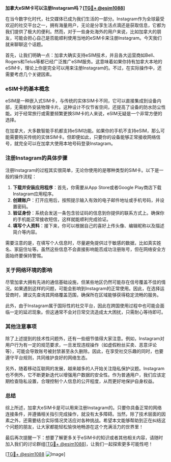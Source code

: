 **加拿大eSIM卡可以注册Instagram吗？[[TG💪+ @esim1088](https://t.me/s/esim1088)]**

在当今数字化时代，社交媒体已成为我们生活的一部分。Instagram作为全球最受欢迎的社交平台之一，拥有海量用户，无论是分享生活点滴还是获取信息，它都为我们提供了极大的便利。然而，对于一些身处海外的用户来说，比如加拿大的朋友，可能会担心自己是否能顺利使用当地的eSIM卡来注册Instagram。今天我们就来聊聊这个话题。

首先，让我们明确一点：加拿大确实支持eSIM技术，并且各大运营商如Bell、Rogers和Telus等都已经广泛推广eSIM服务。这意味着如果你持有加拿大本地的eSIM卡，理论上你是完全可以用来注册Instagram的。不过，在实际操作中，还需要考虑几个关键因素。

### eSIM卡的基本概念

eSIM是一种嵌入式SIM卡，与传统的实体SIM卡不同，它可以直接集成到设备内部，无需额外安装物理卡片。这种设计不仅节省空间，还提高了设备的防水防尘性能。对于经常旅行或需要频繁更换SIM卡的人来说，eSIM无疑是一个非常方便的选择。

在加拿大，大多数智能手机都支持eSIM功能。如果你的手机不支持eSIM，那么可能需要购买传统的实体SIM卡。但即便如此，只要你的设备能够正常接收网络信号，就完全可以在加拿大使用本地号码登录Instagram。

### 注册Instagram的具体步骤

注册Instagram的过程其实很简单，无论你使用的是哪种类型的SIM卡。以下是一般的操作流程：

1. **下载并安装应用程序**：首先，你需要从App Store或者Google Play商店下载Instagram应用程序。
2. **创建账户**：打开应用后，按照提示输入有效的电子邮件地址或手机号码，并设置密码。
3. **验证身份**：系统会发送一条包含验证码的信息到你提供的联系方式上。确保你的手机能正常接收短信，这样就能顺利完成验证。
4. **填写个人资料**：接下来，你可以根据自己的喜好上传头像、编辑昵称以及描述简介等内容。

需要注意的是，在填写个人信息时，尽量避免提供过于敏感的数据，比如真实姓名、家庭住址等。虽然这些信息不会直接影响能否成功注册账号，但在网络安全方面始终要保持警惕。

### 关于网络环境的影响

尽管加拿大拥有先进的通信基础设施，但某些地区仍然可能存在信号覆盖不佳的情况。如果遇到这样的问题，可能会影响到Instagram的正常使用。因此，在选择运营商时，建议先查询其网络覆盖范围，确保所在区域能够获得稳定流畅的服务。

此外，由于Instagram属于国际性的社交平台，因此在跨国使用过程中也可能会面临一定的延迟现象。但这通常不会对日常交流造成太大困扰，只需耐心等待即可。

### 其他注意事项

除了上述提到的技术性问题外，还有一些细节值得大家注意。例如，Instagram对用户行为有一定的规范要求，一旦发现违规操作（如虚假粉丝买卖、恶意评论等），可能会导致账号被封禁甚至永久删除。因此，在享受社交乐趣的同时，也要遵守平台规则，共同维护良好的网络生态。

另外，随着移动互联网的发展，越来越多的人开始关注隐私保护议题。Instagram也不例外，它不断更新迭代以增强用户数据的安全性。作为普通用户，我们应该定期检查隐私设置，合理控制个人信息的公开程度，从而更好地保护自身权益。

### 总结

综上所述，加拿大eSIM卡是可以用来注册Instagram的。只要你具备正常的网络连接条件，并遵循相关指引完成操作，就没有太多障碍。当然，除了技术层面的因素之外，还需要结合实际情况灵活应对各种挑战。希望本文能够帮助到正在纠结这个问题的朋友，让大家都能轻松愉快地畅游在这个充满活力的世界里！

最后再次提醒一下：想要了解更多关于eSIM卡的知识或者其他相关内容，请随时加入我们的讨论群组[[TG💪+ @esim1088](https://t.me/s/esim1088)]，让我们一起探索更多可能性吧！

[[TG💪+ @esim1088](https://t.me/s/esim1088) ![Image](https://i.postimg.cc/4NQfJmqS/Snipaste-2025-05-13-00-14-12.png)]